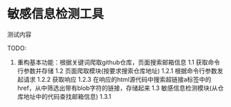 # 敏感信息检测工具
测试内容

TODO:
1. 重构基本功能：根据关键词爬取github仓库，页面搜索邮箱信息
    1.1 获取命令行参数并存储
    1.2 页面爬取模块(按要求搜索仓库地址)
        1.2.1 根据命令行参数发起请求
        1.2.2 获取响应
        1.2.3 在响应的html源代码中搜索超链接a标签中的href，从中筛选出带有blob字符的链接，存储起来
    1.3 敏感信息检测模块(从仓库地址中的代码查找邮箱信息)
        1.3.1 
